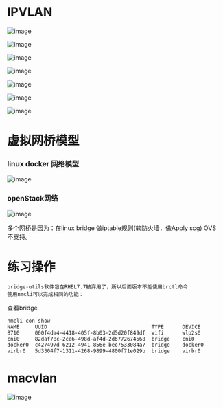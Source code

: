 # IPVLAN

![image](https://github.com/Mountains-and-rivers/k8s-network-base/blob/main/image/ipvlan-01.png)

![image](https://github.com/Mountains-and-rivers/k8s-network-base/blob/main/image/ipvlan-02.png)

![image](https://github.com/Mountains-and-rivers/k8s-network-base/blob/main/image/ipvlan-03.png)

![image](https://github.com/Mountains-and-rivers/k8s-network-base/blob/main/image/ipvlan-04.png)

![image](https://github.com/Mountains-and-rivers/k8s-network-base/blob/main/image/ipvlan-04.png)

![image](https://github.com/Mountains-and-rivers/k8s-network-base/blob/main/image/ipvlan-05.png)

![image](https://github.com/Mountains-and-rivers/k8s-network-base/blob/main/image/ipvlan-06.png)

# 虚拟网桥模型

### linux docker 网络模型

![image](https://github.com/Mountains-and-rivers/k8s-network-base/blob/main/image/ipvlan-09.png)

### openStack网络

![image](https://github.com/Mountains-and-rivers/k8s-network-base/blob/main/image/ipvlan-10.png)

多个网桥是因为：在linux bridge 做iptable规则(软防火墙，做Apply scg) OVS 不支持。

# 练习操作

```
bridge-utils软件包在RHEL7.7被弃用了，所以后面版本不能使用brctl命令
使用nmcli可以完成相同的功能：
```

查看bridge

```
nmcli con show
NAME     UUID                                  TYPE      DEVICE  
B710     060f4da4-4418-405f-8b03-2d5d20f849df  wifi      wlp2s0  
cni0     82daf78c-2ce6-498d-af4d-2d6772674568  bridge    cni0    
docker0  c427497d-6212-4941-856e-bec7533084a7  bridge    docker0 
virbr0   5d3304f7-1311-4268-9899-4800f71e029b  bridge    virbr0 
```




# macvlan

![image](https://github.com/Mountains-and-rivers/k8s-network-base/blob/main/image/macvlan-01.png)